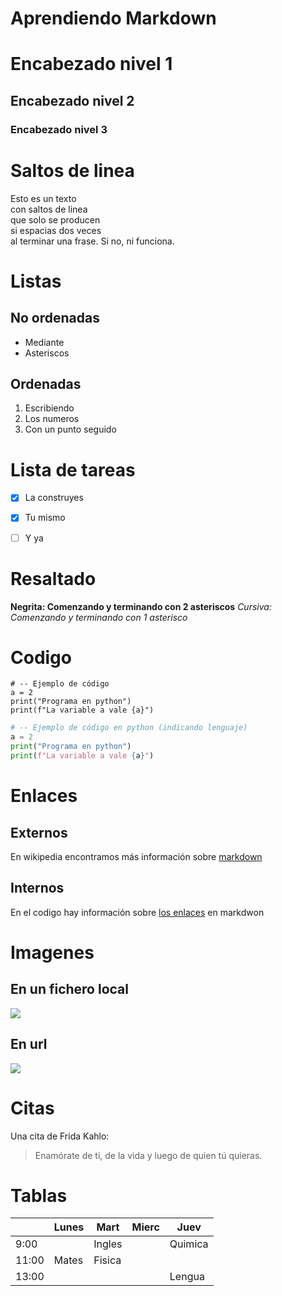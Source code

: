 # Aprendiendo Markdown

# Encabezado nivel 1
## Encabezado nivel 2
### Encabezado nivel 3


# Saltos de linea
Esto es un texto  
con saltos de linea  
que solo se producen  
si espacias dos veces  
al terminar una frase.
Si no, ni funciona.


# Listas
## No ordenadas
* Mediante
* Asteriscos


## Ordenadas
1. Escribiendo
2. Los numeros
3. Con un punto seguido


# Lista de tareas
- [x] La construyes
- [x] Tu mismo
- [ ] Y ya


# Resaltado
**Negrita: Comenzando y terminando con 2 asteriscos**
*Cursiva: Comenzando y terminando con 1 asterisco*


# Codigo
```
# -- Ejemplo de código 
a = 2
print("Programa en python")
print(f"La variable a vale {a}")
```

```python
# -- Ejemplo de código en python (indicando lenguaje)
a = 2
print("Programa en python")
print(f"La variable a vale {a}")
```


# Enlaces
## Externos
En wikipedia encontramos más información sobre [markdown](https://es.wikipedia.org/wiki/Markdown)

## Internos
En el codigo hay información sobre [los enlaces](#Enlaces) en markdwon


# Imagenes
## En un fichero local
![](Logo-urjc.png)

## En url
![](https://www.dzoom.org.es/wp-content/uploads/2017/07/seebensee-2384369-810x540.jpg)


# Citas

Una cita de Frida Kahlo:
> Enamórate de ti, de la vida y luego de quien tú quieras.


# Tablas

|         | Lunes | Mart | Mierc| Juev |
|---------|-------|------|------|------|
|  9:00   |       |Ingles|      |Quimica|
|  11:00  | Mates |Fisica|      |      |
|  13:00  |       |      |      |Lengua|


